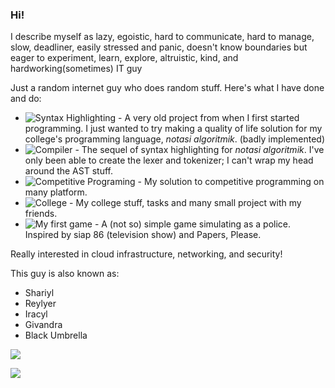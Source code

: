 ### Hi!
I describe myself as lazy, egoistic, hard to communicate, hard to manage, slow, deadliner, easily stressed and panic, doesn't know boundaries but eager to experiment, learn, explore, altruistic, kind, and hardworking(sometimes) IT guy

Just a random internet guy who does random stuff. Here's what I have done and do:
- ![Syntax Highlighting](https://github.com/Reylyer/syntax-highlighting-notasi-algoritmik-inggriani-liem) - A very old project from when I first started programming. I just wanted to try making a quality of life solution for my college's programming language, *notasi algoritmik*. (badly implemented)
- ![Compiler](https://github.com/Reylyer/shariyl-compiler-collection-python) - The sequel of syntax highlighting for *notasi algoritmik*. I've only been able to create the lexer and tokenizer; I can't wrap my head around the AST stuff.
- ![Competitive Programing](https://github.com/Reylyer/not-so-competitive) - My solution to competitive programming on many platform.
- ![College](https://github.com/orgs/Tugasnya-Givandra/repositories) - My college stuff, tasks and many small project with my friends.
- ![My first game](https://github.com/orgs/Shariyl-Corporation/teams/decel-studios/repositories) - A (not so) simple game simulating as a police. Inspired by siap 86 (television show) and Papers, Please. 

Really interested in cloud infrastructure, networking, and security!

This guy is also known as:
- Shariyl
- Reylyer
- Iracyl
- Givandra
- Black Umbrella


<img src="https://www.codewars.com/users/Reylyer/badges/large">

![](https://count.getloli.com/get/@:Shariyl)
<!--
**Reylyer/Reylyer** is a ✨ _special_ ✨ repository because its `README.md` (this file) appears on your GitHub profile.

Here are some ideas to get you started:

- 🔭 I’m currently working on ...
- 🌱 I’m currently learning ...
- 👯 I’m looking to collaborate on ...
- 🤔 I’m looking for help with ...
- 💬 Ask me about ...
- 📫 How to reach me: ...
- 😄 Pronouns: ...
- ⚡ Fun fact: ...
-->
